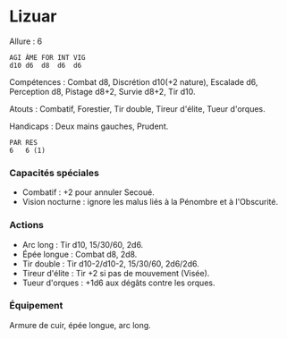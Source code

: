 # Lizuar

Allure : 6

	AGI	ÂME	FOR	INT	VIG
	d10	d6	d8	d6	d6

Compétences : Combat d8, Discrétion d10(+2 nature), Escalade d6, Perception d8, Pistage d8+2, Survie d8+2, Tir d10.

Atouts : Combatif, Forestier, Tir double, Tireur d'élite, Tueur d'orques.

Handicaps : Deux mains gauches, Prudent.

	PAR	RES
	6	6 (1)

### Capacités spéciales
- Combatif : +2 pour annuler Secoué.
- Vision nocturne : ignore les malus liés à la Pénombre et à l'Obscurité.

### Actions
- Arc long : Tir d10, 15/30/60, 2d6.
- Épée longue : Combat d8, 2d8.
- Tir double : Tir d10-2/d10-2, 15/30/60, 2d6/2d6.
- Tireur d'élite : Tir +2 si pas de mouvement (Visée).
- Tueur d'orques : +1d6 aux dégâts contre les orques.

### Équipement
Armure de cuir, épée longue, arc long.

